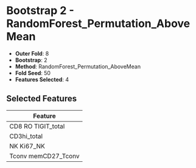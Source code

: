 # Bootstrap 2 - RandomForest_Permutation_AboveMean

- **Outer Fold**: 8
- **Bootstrap**: 2
- **Method**: RandomForest_Permutation_AboveMean
- **Fold Seed**: 50
- **Features Selected**: 4

## Selected Features

| Feature |
|---------|
| CD8 RO TIGIT_total |
| CD3hi_total |
| NK Ki67_NK |
| Tconv memCD27_Tconv |
